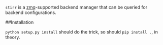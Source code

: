 `stirr` is a [zmq](http://zeromq.org/)-supported backend manager that can be queried for backend configurations.

##Installation

`python setup.py install` should do the trick, so should `pip install .`, in theory.
